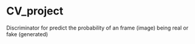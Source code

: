 # CV_project
Discriminator for predict the probability of an frame (image) being real or fake (generated)
